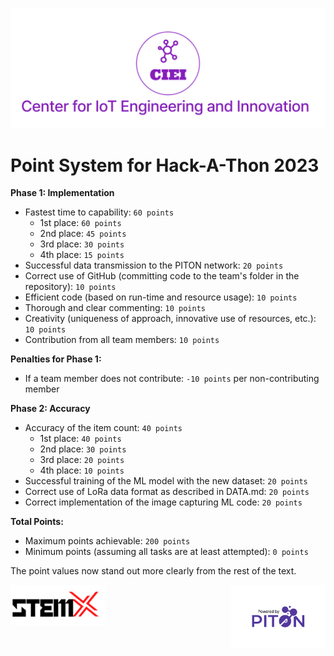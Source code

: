 ![CIEI](../images/ciei.jpg)
# Point System for Hack-A-Thon 2023
**Phase 1: Implementation**
- Fastest time to capability: `60 points`
  - 1st place: `60 points`
  - 2nd place: `45 points`
  - 3rd place: `30 points`
  - 4th place: `15 points`
- Successful data transmission to the PITON network: `20 points`
- Correct use of GitHub (committing code to the team's folder in the repository): `10 points`
- Efficient code (based on run-time and resource usage): `10 points`
- Thorough and clear commenting: `10 points`
- Creativity (uniqueness of approach, innovative use of resources, etc.): `10 points`
- Contribution from all team members: `10 points`

**Penalties for Phase 1:**
- If a team member does not contribute: `-10 points` per non-contributing member

**Phase 2: Accuracy**
- Accuracy of the item count: `40 points`
  - 1st place: `40 points`
  - 2nd place: `30 points`
  - 3rd place: `20 points`
  - 4th place: `10 points`
- Successful training of the ML model with the new dataset: `20 points`
- Correct use of LoRa data format as described in DATA.md: `20 points`
- Correct implementation of the image capturing ML code: `20 points`

**Total Points:**
- Maximum points achievable: `200 points`
- Minimum points (assuming all tasks are at least attempted): `0 points`

The point values now stand out more clearly from the rest of the text.

<div style="display: flex; justify-content: space-between;">
  <img src="../images/stemx.png" width="30%" height="10%" />
  <img src="../images/PoweredByPITON.png" width="30%" height="10%"/> 
</div>

